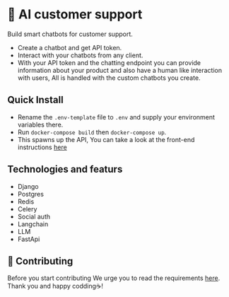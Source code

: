 # 🤖 AI customer support

Build smart chatbots for customer support.
- Create a chatbot and get API token.
- Interact with your chatbots from any client.
- With your API token and the chatting endpoint you can provide information about your product and also have a human like interaction with users, All is handled with the custom chatbots you create.

## Quick Install

- Rename the `.env-template` file to `.env` and supply your environment variables there.
- Run `docker-compose build` then `docker-compose up`.
- This spawns up the API, You can take a look at the front-end instructions [here](https://github.com/jordanos/ai-customer-support-web)


## Technologies and featurs
- Django
- Postgres
- Redis
- Celery
- Social auth
- Langchain 
- LLM
- FastApi


## 💁 Contributing

Before you start contributing We urge you to read the requirements [here](./CONTRIBUTING.md).
Thank you and happy codding☕️!
